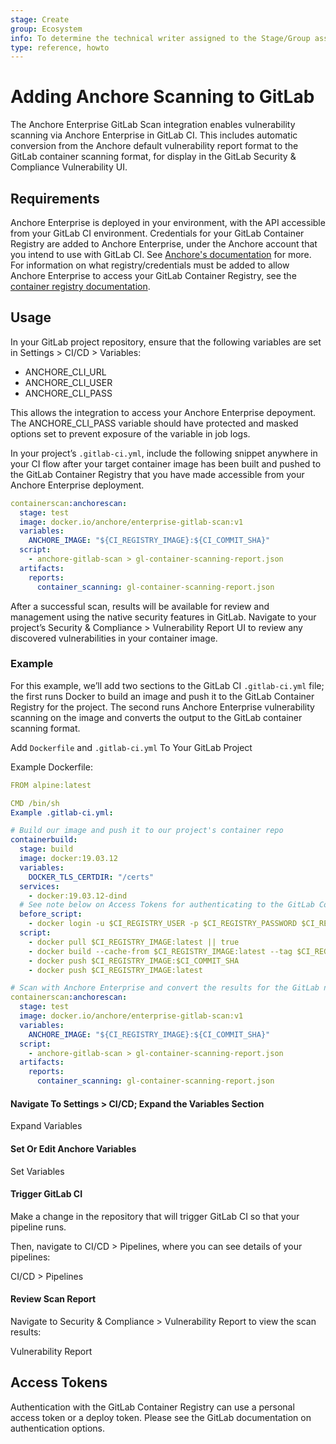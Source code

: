 ```yaml
---
stage: Create
group: Ecosystem
info: To determine the technical writer assigned to the Stage/Group associated with this page, see https://about.gitlab.com/handbook/engineering/ux/technical-writing/#designated-technical-writers
type: reference, howto
---
```


# Adding Anchore Scanning to GitLab

The Anchore Enterprise GitLab Scan integration enables vulnerability scanning via Anchore Enterprise in GitLab CI. This includes automatic conversion from the Anchore default vulnerability report format to the GitLab container scanning format, for display in the GitLab Security & Compliance Vulnerability UI.

## Requirements

Anchore Enterprise is deployed in your environment, with the API accessible from your GitLab CI environment.
Credentials for your GitLab Container Registry are added to Anchore Enterprise, under the Anchore account that you intend to use with GitLab CI. See [Anchore's documentation](https://docs.anchore.com/current/docs/using/ui_usage/registries/) for more.
For information on what registry/credentials must be added to allow Anchore Enterprise to access your GitLab Container Registry, see the [container registry documentation](../../user/packages/container_registry/index.md).

## Usage

In your GitLab project repository, ensure that the following variables are set in Settings > CI/CD > Variables:

- ANCHORE_CLI_URL
- ANCHORE_CLI_USER
- ANCHORE_CLI_PASS

This allows the integration to access your Anchore Enterprise depoyment. The ANCHORE_CLI_PASS variable should have protected and masked options set to prevent exposure of the variable in job logs.

In your project’s `.gitlab-ci.yml`, include the following snippet anywhere in your CI flow after your target container image has been built and pushed to the GitLab Container Registry that you have made accessible from your Anchore Enterprise deployment.

```yaml
containerscan:anchorescan:
  stage: test
  image: docker.io/anchore/enterprise-gitlab-scan:v1
  variables:
    ANCHORE_IMAGE: "${CI_REGISTRY_IMAGE}:${CI_COMMIT_SHA}"
  script:
    - anchore-gitlab-scan > gl-container-scanning-report.json
  artifacts:
    reports:
      container_scanning: gl-container-scanning-report.json
```

After a successful scan, results will be available for review and management using the native security features in GitLab. Navigate to your project’s Security & Compliance > Vulnerability Report UI to review any discovered vulnerabilities in your container image.

### Example

For this example, we’ll add two sections to the GitLab CI `.gitlab-ci.yml` file; the first runs Docker to build an image and push it to the GitLab Container Registry for the project. The second runs Anchore Enterprise vulnerability scanning on the image and converts the output to the GitLab container scanning format.

Add `Dockerfile` and `.gitlab-ci.yml` To Your GitLab Project

Example Dockerfile:

```yaml
FROM alpine:latest

CMD /bin/sh
Example .gitlab-ci.yml:

# Build our image and push it to our project's container repo
containerbuild:
  stage: build
  image: docker:19.03.12
  variables:
    DOCKER_TLS_CERTDIR: "/certs"
  services:
    - docker:19.03.12-dind
  # See note below on Access Tokens for authenticating to the GitLab Container Registry
  before_script:
    - docker login -u $CI_REGISTRY_USER -p $CI_REGISTRY_PASSWORD $CI_REGISTRY
  script:
    - docker pull $CI_REGISTRY_IMAGE:latest || true
    - docker build --cache-from $CI_REGISTRY_IMAGE:latest --tag $CI_REGISTRY_IMAGE:$CI_COMMIT_SHA --tag $CI_REGISTRY_IMAGE:latest .
    - docker push $CI_REGISTRY_IMAGE:$CI_COMMIT_SHA
    - docker push $CI_REGISTRY_IMAGE:latest

# Scan with Anchore Enterprise and convert the results for the GitLab native security display
containerscan:anchorescan:
  stage: test
  image: docker.io/anchore/enterprise-gitlab-scan:v1
  variables:
    ANCHORE_IMAGE: "${CI_REGISTRY_IMAGE}:${CI_COMMIT_SHA}"
  script:
    - anchore-gitlab-scan > gl-container-scanning-report.json
  artifacts:
    reports:
      container_scanning: gl-container-scanning-report.json
```

#### Navigate To Settings > CI/CD; Expand the Variables Section

Expand Variables

#### Set Or Edit Anchore Variables

Set Variables

#### Trigger GitLab CI

Make a change in the repository that will trigger GitLab CI so that your pipeline runs.

Then, navigate to CI/CD > Pipelines, where you can see details of your pipelines:

CI/CD > Pipelines

#### Review Scan Report

Navigate to Security & Compliance > Vulnerability Report to view the scan results:

Vulnerability Report

## Access Tokens

Authentication with the GitLab Container Registry can use a personal access token or a deploy token. Please see the GitLab documentation on authentication options.
